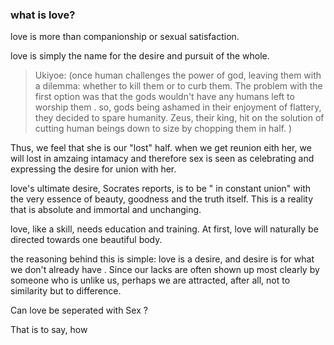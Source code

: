 ### what is love? 

love is more than companionship or sexual satisfaction. 

love is simply the name for the desire and pursuit of the whole.



> Ukiyoe:  (once human challenges the power of god, leaving them with a dilemma: whether to kill them or to curb them. The problem with the first option was that the gods wouldn't have any humans left to worship them . so, gods being ashamed in their enjoyment of flattery, they decided to spare humanity. Zeus, their king, hit on the solution of cutting human beings down to size by chopping them in half. )

Thus, we feel that she is our "lost" half. when we get reunion eith her, we will lost in amzaing intamacy and therefore sex is seen as celebrating and expressing the desire for union with her. 



love's ultimate desire, Socrates reports, is to be " in constant union" with the very essence of beauty, goodness and the truth itself. This is a reality that is absolute and immortal and unchanging. 

love, like a skill, needs education and training.  At first, love will naturally be directed towards one beautiful body. 



the reasoning behind this is simple: love is a desire, and desire is for what we don't already have . Since our lacks are often shown up most clearly by someone who is unlike us, perhaps we are attracted, after all, not to similarity but to difference. 

Can love be seperated with Sex ? 

That is to say, how 











